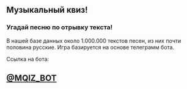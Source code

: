 ## Музыкальный квиз!
### Угадай песню по отрывку текста!
В нашей базе данных около 1.000.000 текстов песен, из них почти половина русские.
Игра базируется на основе телеграмм бота.

Ссылка на бота:

## [@MQIZ_BOT](https://t.me/MQIZ_BOT)